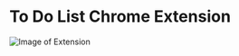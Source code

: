 # To Do List Chrome Extension

![Image of Extension](https://i.gyazo.com/72a2f7d5eada07cee6f53c6ab4b6b127.png)
